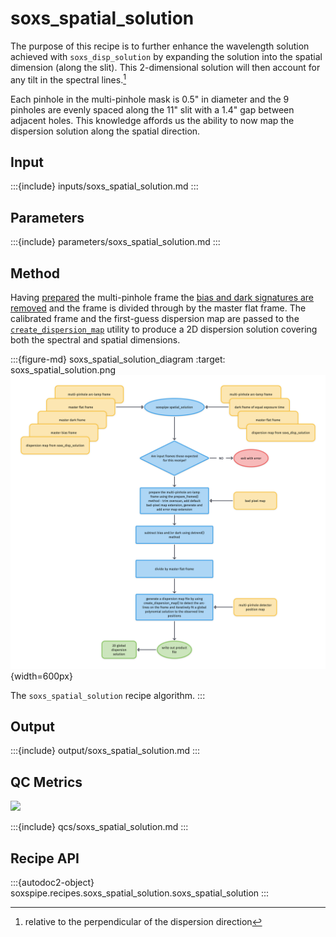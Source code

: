 # soxs_spatial_solution

The purpose of this recipe is to further enhance the wavelength solution achieved with `soxs_disp_solution` by expanding the solution into the spatial dimension (along the slit). This 2-dimensional solution will then account for any tilt in the spectral lines.[^20210305045943]

Each pinhole in the multi-pinhole mask is $\text{0.5"}$ in diameter and the 9 pinholes are evenly spaced along the $\text{11"}$ slit with a $\text{1.4"}$  gap between adjacent holes. This knowledge affords us the ability to now map the dispersion solution along the spatial direction.

## Input

:::{include} inputs/soxs_spatial_solution.md
:::


## Parameters

:::{include} parameters/soxs_spatial_solution.md
:::


## Method

Having [prepared](../utils/prepare_frames.md) the multi-pinhole frame the [bias and dark signatures are removed](../utils/detrend.md) and the frame is divided through by the master flat frame. The calibrated frame and the first-guess dispersion map are passed to the [`create_dispersion_map`](../utils/create_dispersion_map.md) utility to produce a 2D dispersion solution covering both the spectral and spatial dimensions.


:::{figure-md} soxs_spatial_solution_diagram
:target: soxs_spatial_solution.png
![](soxs_spatial_solution.png){width=600px}

The `soxs_spatial_solution` recipe algorithm.
:::

## Output

:::{include} output/soxs_spatial_solution.md
:::

## QC Metrics

[![](https://live.staticflickr.com/65535/51171156692_0588cc30d6_z.png)](https://live.staticflickr.com/65535/51171156692_0588cc30d6_o.png)

:::{include} qcs/soxs_spatial_solution.md
:::

## Recipe API

:::{autodoc2-object} soxspipe.recipes.soxs_spatial_solution.soxs_spatial_solution
:::


[^20210305045943]: relative to the perpendicular of the dispersion direction
